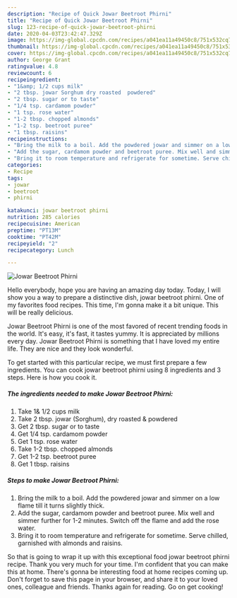```yaml
---
description: "Recipe of Quick Jowar Beetroot Phirni"
title: "Recipe of Quick Jowar Beetroot Phirni"
slug: 123-recipe-of-quick-jowar-beetroot-phirni
date: 2020-04-03T23:42:47.329Z
image: https://img-global.cpcdn.com/recipes/a041ea11a49450c8/751x532cq70/jowar-beetroot-phirni-recipe-main-photo.jpg
thumbnail: https://img-global.cpcdn.com/recipes/a041ea11a49450c8/751x532cq70/jowar-beetroot-phirni-recipe-main-photo.jpg
cover: https://img-global.cpcdn.com/recipes/a041ea11a49450c8/751x532cq70/jowar-beetroot-phirni-recipe-main-photo.jpg
author: George Grant
ratingvalue: 4.8
reviewcount: 6
recipeingredient:
- "1&amp; 1/2 cups milk"
- "2 tbsp. jowar Sorghum dry roasted  powdered"
- "2 tbsp. sugar or to taste"
- "1/4 tsp. cardamom powder"
- "1 tsp. rose water"
- "1-2 tbsp. chopped almonds"
- "1-2 tsp. beetroot puree"
- "1 tbsp. raisins"
recipeinstructions:
- "Bring the milk to a boil. Add the powdered jowar and simmer on a low flame till it turns slightly thick."
- "Add the sugar, cardamom powder and beetroot puree. Mix well and simmer further for 1-2 minutes. Switch off the flame and add the rose water."
- "Bring it to room temperature and refrigerate for sometime. Serve chilled, garnished with almonds and raisins."
categories:
- Recipe
tags:
- jowar
- beetroot
- phirni

katakunci: jowar beetroot phirni 
nutrition: 285 calories
recipecuisine: American
preptime: "PT13M"
cooktime: "PT42M"
recipeyield: "2"
recipecategory: Lunch

---
```



![Jowar Beetroot Phirni](https://img-global.cpcdn.com/recipes/a041ea11a49450c8/751x532cq70/jowar-beetroot-phirni-recipe-main-photo.jpg)

Hello everybody, hope you are having an amazing day today. Today, I will show you a way to prepare a distinctive dish, jowar beetroot phirni. One of my favorites food recipes. This time, I'm gonna make it a bit unique. This will be really delicious.



Jowar Beetroot Phirni is one of the most favored of recent trending foods in the world. It's easy, it's fast, it tastes yummy. It is appreciated by millions every day. Jowar Beetroot Phirni is something that I have loved my entire life. They are nice and they look wonderful.


To get started with this particular recipe, we must first prepare a few ingredients. You can cook jowar beetroot phirni using 8 ingredients and 3 steps. Here is how you cook it.

##### The ingredients needed to make Jowar Beetroot Phirni:

1. Take 1&amp; 1/2 cups milk
1. Take 2 tbsp. jowar (Sorghum), dry roasted &amp; powdered
1. Get 2 tbsp. sugar or to taste
1. Get 1/4 tsp. cardamom powder
1. Get 1 tsp. rose water
1. Take 1-2 tbsp. chopped almonds
1. Get 1-2 tsp. beetroot puree
1. Get 1 tbsp. raisins




##### Steps to make Jowar Beetroot Phirni:

1. Bring the milk to a boil. Add the powdered jowar and simmer on a low flame till it turns slightly thick.
1. Add the sugar, cardamom powder and beetroot puree. Mix well and simmer further for 1-2 minutes. Switch off the flame and add the rose water.
1. Bring it to room temperature and refrigerate for sometime. Serve chilled, garnished with almonds and raisins.




So that is going to wrap it up with this exceptional food jowar beetroot phirni recipe. Thank you very much for your time. I'm confident that you can make this at home. There's gonna be interesting food at home recipes coming up. Don't forget to save this page in your browser, and share it to your loved ones, colleague and friends. Thanks again for reading. Go on get cooking!
